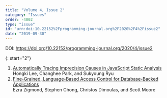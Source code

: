 ```yaml
---
title: "Volume 4, Issue 2"
category: "Issues"
order: -4002
type: "issue"
id: "urn:doi:10.22152%2Fprogramming-journal.org%2F2020%2F4%2Fissue2"
date: "2019-09-30"
---
```

DOI: <https://doi.org/10.22152/programming-journal.org/2020/4/issue2>





{: start="2"}
1. [Automatically Tracing Imprecision Causes in JavaScript Static Analysis](/2020/4/2)  
Hongki Lee, Changhee Park, and Sukyoung Ryu
1. [Fine-Grained, Language-Based Access Control for Database-Backed Applications](/2020/4/3)  
Ezra Zigmond, Stephen Chong, Christos Dimoulas, and Scott Moore



